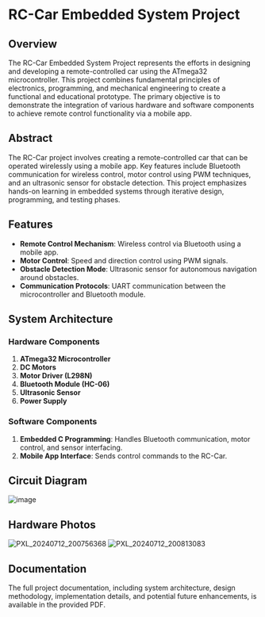 # RC-Car Embedded System Project

## Overview
The RC-Car Embedded System Project represents the efforts in designing and developing a remote-controlled car using the ATmega32 microcontroller. This project combines fundamental principles of electronics, programming, and mechanical engineering to create a functional and educational prototype. The primary objective is to demonstrate the integration of various hardware and software components to achieve remote control functionality via a mobile app.


## Abstract
The RC-Car project involves creating a remote-controlled car that can be operated wirelessly using a mobile app. Key features include Bluetooth communication for wireless control, motor control using PWM techniques, and an ultrasonic sensor for obstacle detection. This project emphasizes hands-on learning in embedded systems through iterative design, programming, and testing phases.

## Features
- **Remote Control Mechanism**: Wireless control via Bluetooth using a mobile app.
- **Motor Control**: Speed and direction control using PWM signals.
- **Obstacle Detection Mode**: Ultrasonic sensor for autonomous navigation around obstacles.
- **Communication Protocols**: UART communication between the microcontroller and Bluetooth module.

## System Architecture

### Hardware Components
1. **ATmega32 Microcontroller**
2. **DC Motors**
3. **Motor Driver (L298N)**
4. **Bluetooth Module (HC-06)**
5. **Ultrasonic Sensor**
6. **Power Supply**

### Software Components
1. **Embedded C Programming**: Handles Bluetooth communication, motor control, and sensor interfacing.
2. **Mobile App Interface**: Sends control commands to the RC-Car.

## Circuit Diagram
![image](https://github.com/user-attachments/assets/a95f0155-0562-439a-9b39-8013ea49eff7)

## Hardware Photos
![PXL_20240712_200756368](https://github.com/user-attachments/assets/063a15f2-90f5-4560-8e54-ebc2fcb724c0)
![PXL_20240712_200813083](https://github.com/user-attachments/assets/a3d1a24d-113f-4b10-9570-668098005f97)

## Documentation
The full project documentation, including system architecture, design methodology, implementation details, and potential future enhancements, is available in the provided PDF.
